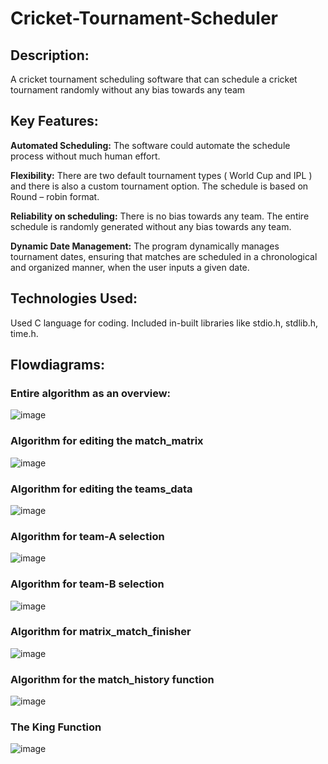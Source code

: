 # Cricket-Tournament-Scheduler
## Description:
A cricket tournament scheduling software that can schedule a cricket tournament randomly without any bias towards any team​

## Key Features:
**Automated Scheduling:** The software could automate the schedule process without much human effort. ​

**Flexibility:** There are two default tournament types ( World Cup and IPL ) and there is also a custom tournament option. The schedule is based on Round – robin format.​

**Reliability on scheduling:** There is no bias towards any team. The entire schedule is randomly generated without any bias towards any team.​

**Dynamic Date Management:** The program dynamically manages tournament dates, ensuring that matches are scheduled in a chronological and organized manner, when the user inputs a given date.​

## Technologies Used:
Used C language for coding. Included in-built libraries like stdio.h, stdlib.h, time.h.

## Flowdiagrams:
### Entire algorithm as an overview:​
![image](https://github.com/user-attachments/assets/b55a135f-c7f7-49b2-a961-d709e08fde4f)
### Algorithm for editing the match_matrix​
![image](https://github.com/user-attachments/assets/1dee8060-5214-4c1f-91f2-187d30cf34a7)
### Algorithm for editing the teams_data​
![image](https://github.com/user-attachments/assets/e8febee8-e97a-4533-a233-eec7afa09405)
### Algorithm for team-A selection
![image](https://github.com/user-attachments/assets/73917e23-7d6a-41e9-a261-41f8c622d1e1)
### Algorithm for team-B selection
![image](https://github.com/user-attachments/assets/46b9a3d2-bb23-42ce-8e58-195e72020917)
### Algorithm for matrix_match_finisher​
![image](https://github.com/user-attachments/assets/d7244d2f-8639-41f1-b648-b7eb2529d7e3)
### Algorithm for the match_history function​
![image](https://github.com/user-attachments/assets/3965744d-24dd-4b4c-b587-84b7ddda88cf)
### The King Function
![image](https://github.com/user-attachments/assets/1fff87de-1d0c-403d-ae71-fdf5bad364f3)
